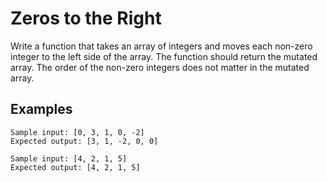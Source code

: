# Zeros to the Right

Write a function that takes an array of integers and moves each non-zero
integer to the left side of the array. The function should return the 
mutated array. The order of the non-zero integers does not matter in
the mutated array.

## Examples
```
Sample input: [0, 3, 1, 0, -2]
Expected output: [3, 1, -2, 0, 0]
```

```
Sample input: [4, 2, 1, 5]
Expected output: [4, 2, 1, 5]
```
